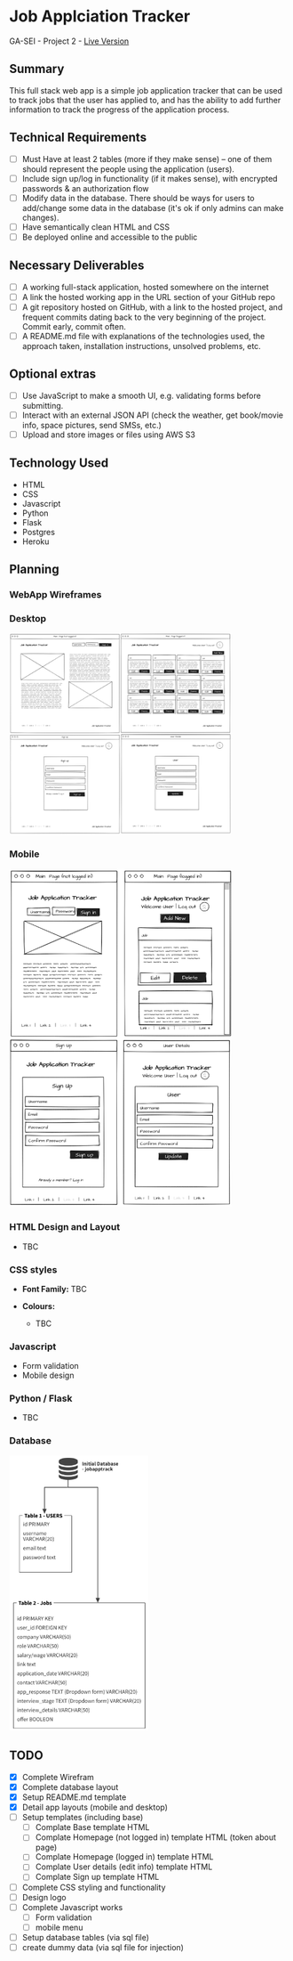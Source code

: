 # Job Applciation Tracker
GA-SEI - Project 2 - [Live Version](https://floating-forest-21500.herokuapp.com/)
## Summary
This full stack web app is a simple job application tracker that can be used to track jobs that the user has applied to, and has the ability to add further information to track the progress of the application process.

## Technical Requirements
- [ ] Must Have at least 2 tables (more if they make sense) – one of them should represent the people using the application (users).
- [ ] Include sign up/log in functionality (if it makes sense), with encrypted passwords & an authorization flow
- [ ] Modify data in the database. There should be ways for users to add/change some data in the database (it's ok if only admins can make changes).
- [ ] Have semantically clean HTML and CSS
- [ ] Be deployed online and accessible to the public

## Necessary Deliverables
- [ ] A working full-stack application, hosted somewhere on the internet
- [ ] A link the hosted working app in the URL section of your GitHub repo
- [ ] A git repository hosted on GitHub, with a link to the hosted project, and frequent commits dating back to the very beginning of the project. Commit early, commit often.
- [ ] A README.md file with explanations of the technologies used, the approach taken, installation instructions, unsolved problems, etc.

## Optional extras
- [ ] Use JavaScript to make a smooth UI, e.g. validating forms before submitting.
- [ ] Interact with an external JSON API (check the weather, get book/movie info, space pictures, send SMSs, etc.)
- [ ] Upload and store images or files using AWS S3

## Technology Used

- HTML
- CSS
- Javascript
- Python
- Flask
- Postgres
- Heroku

## Planning

### WebApp Wireframes
### Desktop
<img src="https://github.com/mattgrah-am/jobapptrack/blob/main/static/assets/readme/mockup.png" width="400px">

### Mobile
<img src="https://github.com/mattgrah-am/jobapptrack/blob/main/static/assets/readme/mobile.png" width="400px">

### HTML Design and Layout
- TBC
### CSS styles

-   **Font Family:** TBC

-   **Colours:**
    -   TBC

### Javascript
-   Form validation
-   Mobile design

### Python / Flask
-   TBC

### Database
<img src="https://github.com/mattgrah-am/jobapptrack/blob/main/static/assets/readme/database.png" width="250px">

## TODO
- [x] Complete Wirefram
- [x] Complete database layout
- [x] Setup README.md template
- [x] Detail app layouts (mobile and desktop)
- [ ] Setup templates (including base)
    - [ ] Complate Base template HTML
    - [ ] Complate Homepage (not logged in) template HTML (token about page)
    - [ ] Complate Homepage (logged in) template HTML
    - [ ] Complate User details (edit info) template HTML
    - [ ] Complate Sign up template HTML
- [ ] Complete CSS styling and functionality
- [ ] Design logo
- [ ] Complete Javascript works
    - [ ] Form validation
    - [ ] mobile menu
- [ ] Setup database tables (via sql file)
- [ ] create dummy data (via sql file for injection)
